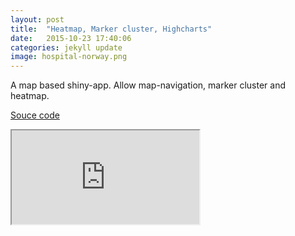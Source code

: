 ```yaml
---
layout: post
title:  "Heatmap, Marker cluster, Highcharts"
date:   2015-10-23 17:40:06
categories: jekyll update
image: hospital-norway.png
---
```



A map based shiny-app. Allow map-navigation, marker cluster and heatmap.  

[Souce code](https://github.com/shinysolutions/heatmap)

<iframe src="http://82.164.5.46:3838/sykehus"></iframe><br>
